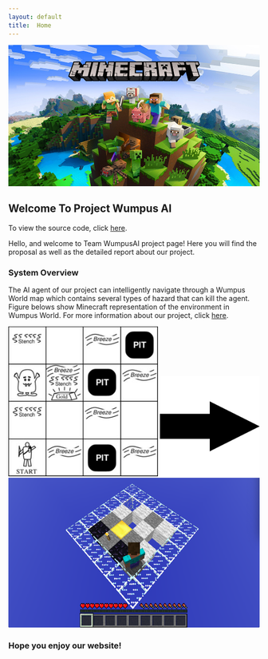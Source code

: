 ```yaml
---
layout: default
title:  Home
---
```



![Picture](minecraft.jpg)

## Welcome To Project Wumpus AI

To view the source code, click [here](https://github.com/0o0liver/XDLMAO).

Hello, and welcome to Team WumpusAI project page! Here you will find the proposal as well as the detailed report about our project.

### System Overview

The AI agent of our project can intelligently navigate through a Wumpus World map which contains several types of hazard that can kill the agent. Figure belows show Minecraft representation of the environment in Wumpus World. For more information about our project, click [here](https://0o0liver.github.io/XDLMAO/final.html).

<img src="realMap.jpg" alt="Wumpus World Map" style="height: 300px" />
<img src="arrow.jpg" alt="arrow" style="height: 200px" />
<img src="exampleMap2.png" alt="Malmo representation" style="height: 300px" />

### Hope you enjoy our website!







